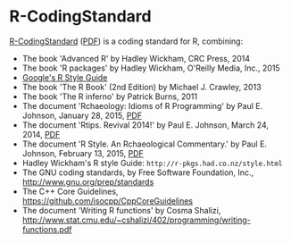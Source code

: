 # R-CodingStandard

[R-CodingStandard](R-CodingStandard.md) ([PDF](R-CodingStandard.pdf)) is a coding standard for R, combining:

 * The book 'Advanced R' by Hadley Wickham, CRC Press, 2014
 * The book 'R packages' by Hadley Wickham, O'Reilly Media, Inc., 2015
 * [Google's R Style Guide](https://google.github.io/styleguide/Rguide.xml)
 * The book 'The R Book' (2nd Edition) by Michael J. Crawley, 2013
 * The book 'The R inferno' by Patrick Burns, 2011
 * The document 'Rchaeology: Idioms of R Programming' by Paul E. Johnson, January 28, 2015, [PDF](http://pj.freefaculty.org/R/Rchaeology.pdf)
 * The document 'Rtips.  Revival 2014!' by Paul E. Johnson, March 24, 2014, [PDF](http://pj.freefaculty.org/R/Rtips.pdf)
 * The document 'R Style. An Rchaeological Commentary.' by Paul E. Johnson, February 13, 2015, [PDF](https://cran.r-project.org/web/packages/rockchalk/vignettes/Rstyle.pdf)
 * Hadley Wickham's R style Guide: `http://r-pkgs.had.co.nz/style.html`
 * The GNU coding standards, by Free Software Foundation, Inc., http://www.gnu.org/prep/standards
 * The C++ Core Guidelines, https://github.com/isocpp/CppCoreGuidelines
 * The document 'Writing R functions' by Cosma Shalizi, http://www.stat.cmu.edu/~cshalizi/402/programming/writing-functions.pdf

